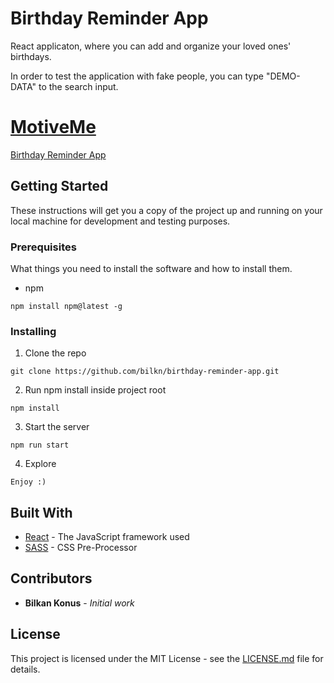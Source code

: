 # Birthday Reminder App 

React applicaton, where you can add and organize your loved ones' birthdays.

In order to test the application with fake people, you can type "DEMO-DATA" to the search input.

[MotiveMe](https://motiveme.xyz/)
=======
[Birthday Reminder App](https://bilkn.github.io/birthday-reminder-app/)


## Getting Started

These instructions will get you a copy of the project up and running on your local machine for development and testing purposes.

### Prerequisites

What things you need to install the software and how to install them.

- npm

``` 
npm install npm@latest -g
```

### Installing

1. Clone the repo

``` 
git clone https://github.com/bilkn/birthday-reminder-app.git
```

2. Run npm install inside project root

``` 
npm install
```

3. Start the server

``` 
npm run start
```

4. Explore

``` 
Enjoy :)
```

## Built With

* [React](https://reactjs.org/) - The JavaScript framework used
* [SASS](https://sass-lang.com/) - CSS Pre-Processor

## Contributors

* **Bilkan Konus** - *Initial work*

## License 

This project is licensed under the MIT License - see the [LICENSE.md](LICENSE.md) file for details.

